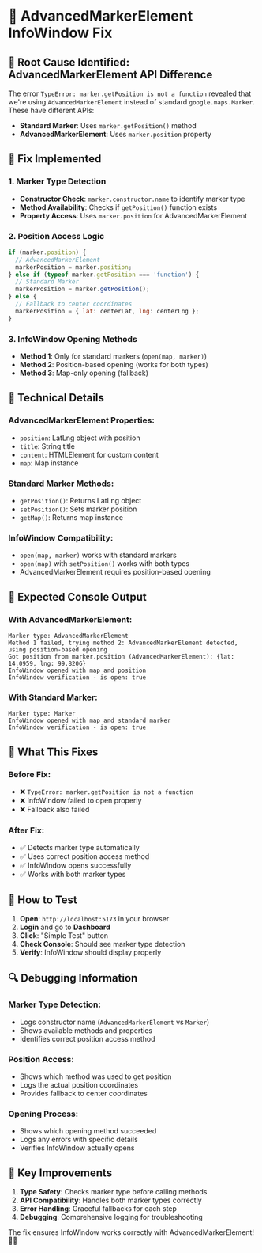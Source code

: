 # 🔧 AdvancedMarkerElement InfoWindow Fix

## 🎯 **Root Cause Identified**: AdvancedMarkerElement API Difference

The error `TypeError: marker.getPosition is not a function` revealed that we're using `AdvancedMarkerElement` instead of standard `google.maps.Marker`. These have different APIs:

- **Standard Marker**: Uses `marker.getPosition()` method
- **AdvancedMarkerElement**: Uses `marker.position` property

## 🚀 **Fix Implemented**

### **1. Marker Type Detection**
- **Constructor Check**: `marker.constructor.name` to identify marker type
- **Method Availability**: Checks if `getPosition()` function exists
- **Property Access**: Uses `marker.position` for AdvancedMarkerElement

### **2. Position Access Logic**
```javascript
if (marker.position) {
  // AdvancedMarkerElement
  markerPosition = marker.position;
} else if (typeof marker.getPosition === 'function') {
  // Standard Marker
  markerPosition = marker.getPosition();
} else {
  // Fallback to center coordinates
  markerPosition = { lat: centerLat, lng: centerLng };
}
```

### **3. InfoWindow Opening Methods**
- **Method 1**: Only for standard markers (`open(map, marker)`)
- **Method 2**: Position-based opening (works for both types)
- **Method 3**: Map-only opening (fallback)

## 🔧 **Technical Details**

### **AdvancedMarkerElement Properties**:
- `position`: LatLng object with position
- `title`: String title
- `content`: HTMLElement for custom content
- `map`: Map instance

### **Standard Marker Methods**:
- `getPosition()`: Returns LatLng object
- `setPosition()`: Sets marker position
- `getMap()`: Returns map instance

### **InfoWindow Compatibility**:
- `open(map, marker)` works with standard markers
- `open(map)` with `setPosition()` works with both types
- AdvancedMarkerElement requires position-based opening

## 🧪 **Expected Console Output**

### **With AdvancedMarkerElement**:
```
Marker type: AdvancedMarkerElement
Method 1 failed, trying method 2: AdvancedMarkerElement detected, using position-based opening
Got position from marker.position (AdvancedMarkerElement): {lat: 14.0959, lng: 99.8206}
InfoWindow opened with map and position
InfoWindow verification - is open: true
```

### **With Standard Marker**:
```
Marker type: Marker
InfoWindow opened with map and standard marker
InfoWindow verification - is open: true
```

## 🎯 **What This Fixes**

### **Before Fix**:
- ❌ `TypeError: marker.getPosition is not a function`
- ❌ InfoWindow failed to open properly
- ❌ Fallback also failed

### **After Fix**:
- ✅ Detects marker type automatically
- ✅ Uses correct position access method
- ✅ InfoWindow opens successfully
- ✅ Works with both marker types

## 🚀 **How to Test**

1. **Open**: `http://localhost:5173` in your browser
2. **Login** and go to **Dashboard**
3. **Click**: "Simple Test" button
4. **Check Console**: Should see marker type detection
5. **Verify**: InfoWindow should display properly

## 🔍 **Debugging Information**

### **Marker Type Detection**:
- Logs constructor name (`AdvancedMarkerElement` vs `Marker`)
- Shows available methods and properties
- Identifies correct position access method

### **Position Access**:
- Shows which method was used to get position
- Logs the actual position coordinates
- Provides fallback to center coordinates

### **Opening Process**:
- Shows which opening method succeeded
- Logs any errors with specific details
- Verifies InfoWindow actually opens

## 🎯 **Key Improvements**

1. **Type Safety**: Checks marker type before calling methods
2. **API Compatibility**: Handles both marker types correctly
3. **Error Handling**: Graceful fallbacks for each step
4. **Debugging**: Comprehensive logging for troubleshooting

The fix ensures InfoWindow works correctly with AdvancedMarkerElement! 🔧✨
